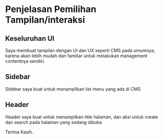 # Penjelasan Pemilihan Tampilan/interaksi

## Keseluruhan UI
Saya membuat tampilan dengan UI dan UX seperti CMS pada umumnya, karena akan lebih mudah dan familiar untuk melakukan management contentnya sendiri.

## Sidebar
Sidebar saya buat untuk menampilkan list menu yang ada di CMS

## Header
Header saya buat untuk menampilkan title halaman, dan aksi untuk create dan search pada halaman yang sedang dibuka

Terima Kasih.